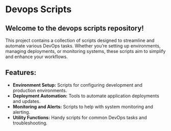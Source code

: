 # Devops Scripts
## Welcome to the devops scripts repository!

 This project contains a collection of scripts designed to streamline and automate various DevOps tasks. Whether you’re setting up environments, managing deployments, or monitoring systems, these scripts aim to simplify and enhance your workflows.

## Features:
- **Environment Setup:** Scripts for configuring development and production environments.
- **Deployment Automation:** Tools to automate application deployments and updates.
- **Monitoring and Alerts:** Scripts to help with system monitoring and alerting.
- **Utility Functions:** Handy scripts for common DevOps tasks and troubleshooting. 
